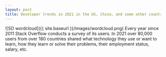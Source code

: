 ```yaml
---
layout: post
title: Developer trends in 2021 in the US, China, and some other countries.
---
```


![SO wordcloud]({{ site.baseurl }}/images/wordcloud.png)
Every year since 2011 Stack Overflow conducts a survey of its users. In 2021 over 80,000 users from over 180 countries shared what technology they use or want to learn, how they learn or solve their problems, their employment status, salary, etc.

